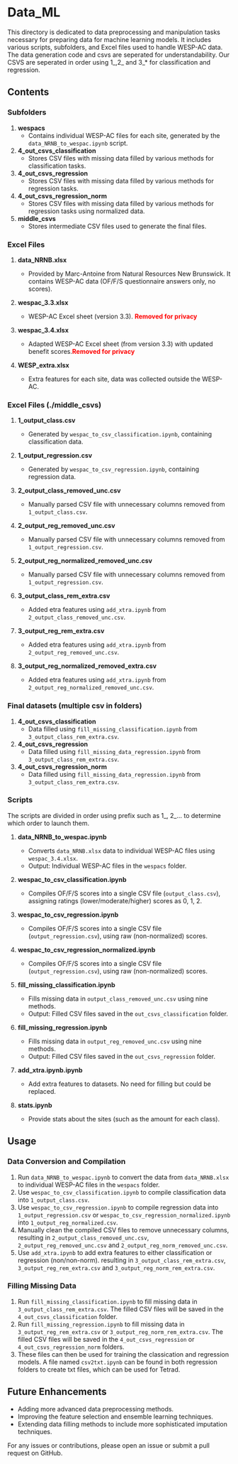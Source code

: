 # Data_ML

This directory is dedicated to data preprocessing and manipulation tasks necessary for preparing data for machine learning models. It includes various scripts, subfolders, and Excel files used to handle WESP-AC data.
The data generation code and csvs are seperated for understandability.
Our CSVS are seperated in order using 1_,2_ and 3_\* for classification and regression.
## Contents

### Subfolders
1. **wespacs**
   - Contains individual WESP-AC files for each site, generated by the `data_NRNB_to_wespac.ipynb` script.
2. **4_out_csvs_classification**
   - Stores CSV files with missing data filled by various methods for classification tasks.
3. **4_out_csvs_regression**
   - Stores CSV files with missing data filled by various methods for regression tasks.
4. **4_out_csvs_regression_norm**
   - Stores CSV files with missing data filled by various methods for regression tasks using normalized data.
5. **middle_csvs**
   - Stores intermediate CSV files used to generate the final files.

### Excel Files
1. **data_NRNB.xlsx**
   - Provided by Marc-Antoine from Natural Resources New Brunswick. It contains WESP-AC data (OF/F/S questionnaire answers only, no scores).
2. **wespac_3.3.xlsx**
   - WESP-AC Excel sheet (version 3.3). <b><span style="color:red">Removed for privacy</span></b>

3. **wespac_3.4.xlsx**
   - Adapted WESP-AC Excel sheet (from version 3.3) with updated benefit scores.<b><span style="color:red">Removed for privacy</span></b>
4. **WESP_extra.xlsx**
   - Extra features for each site, data was collected outside the WESP-AC.
   
### Excel Files (./middle_csvs)
1. **1_output_class.csv**
   - Generated by `wespac_to_csv_classification.ipynb`, containing classification data.
2. **1_output_regression.csv**
   - Generated by `wespac_to_csv_regression.ipynb`, containing regression data.
   
3. **2_output_class_removed_unc.csv**
   - Manually parsed CSV file with unnecessary columns removed from `1_output_class.csv`.
4. **2_output_reg_removed_unc.csv**
   - Manually parsed CSV file with unnecessary columns removed from `1_output_regression.csv`.
5. **2_output_reg_normalized_removed_unc.csv**
   - Manually parsed CSV file with unnecessary columns removed from `1_output_regression.csv`.
   
6. **3_output_class_rem_extra.csv**
   - Added etra features using `add_xtra.ipynb` from `2_output_class_removed_unc.csv`.
7. **3_output_reg_rem_extra.csv**
   - Added etra features using `add_xtra.ipynb` from `2_output_reg_removed_unc.csv`.
8. **3_output_reg_normalized_removed_extra.csv**
   - Added etra features using `add_xtra.ipynb` from `2_output_reg_normalized_removed_unc.csv`.
   
   
### Final datasets (multiple csv in folders)
   
1. **4_out_csvs_classification**
   - Data filled using `fill_missing_classification.ipynb` from `3_output_class_rem_extra.csv`.
2. **4_out_csvs_regression**
   - Data filled using `fill_missing_data_regression.ipynb` from `3_output_class_rem_extra.csv`.
3. **4_out_csvs_regression_norm**
   - Data filled using `fill_missing_data_regression.ipynb` from `3_output_class_rem_extra.csv`.



### Scripts
The scripts are divided in order using prefix such as 1_, 2_... to determine which order to launch them.
1. **data_NRNB_to_wespac.ipynb**
   - Converts `data_NRNB.xlsx` data to individual WESP-AC files using `wespac_3.4.xlsx`.
   - Output: Individual WESP-AC files in the `wespacs` folder.

2. **wespac_to_csv_classification.ipynb**
   - Compiles OF/F/S scores into a single CSV file (`output_class.csv`), assigning ratings (lower/moderate/higher) scores as 0, 1, 2.

3. **wespac_to_csv_regression.ipynb**
   - Compiles OF/F/S scores into a single CSV file (`output_regression.csv`), using raw (non-normalized) scores.
4. **wespac_to_csv_regression_normalized.ipynb**
   - Compiles OF/F/S scores into a single CSV file (`output_regression.csv`), using raw (non-normalized) scores.

5. **fill_missing_classification.ipynb**
   - Fills missing data in `output_class_removed_unc.csv` using nine methods.
   - Output: Filled CSV files saved in the `out_csvs_classification` folder.

6. **fill_missing_regression.ipynb**
   - Fills missing data in `output_reg_removed_unc.csv` using nine methods.
   - Output: Filled CSV files saved in the `out_csvs_regression` folder.

7. **add_xtra.ipynb.ipynb**
   - Add extra features to datasets. No need for filling but could be replaced.
   

8. **stats.ipynb**
   - Provide stats about the sites (such as the amount for each class).  
   

## Usage

### Data Conversion and Compilation
1. Run `data_NRNB_to_wespac.ipynb` to convert the data from `data_NRNB.xlsx` to individual WESP-AC files in the `wespacs` folder.
2. Use `wespac_to_csv_classification.ipynb` to compile classification data into `1_output_class.csv`.
3. Use `wespac_to_csv_regression.ipynb` to compile regression data into `1_output_regression.csv` or `wespac_to_csv_regression_normalized.ipynb` into `1_output_reg_normalized.csv`.
4. Manually clean the compiled CSV files to remove unnecessary columns, resulting in `2_output_class_removed_unc.csv`, `2_output_reg_removed_unc.csv` and `2_output_reg_norm_removed_unc.csv`.
5. Use `add_xtra.ipynb` to add extra features to either classification or regression (non/non-norm). resulting in `3_output_class_rem_extra.csv`, `3_output_reg_rem_extra.csv` and `3_output_reg_norm_rem_extra.csv`.

### Filling Missing Data
1. Run `fill_missing_classification.ipynb` to fill missing data in `3_output_class_rem_extra.csv`. The filled CSV files will be saved in the `4_out_csvs_classification` folder.
2. Run `fill_missing_regression.ipynb` to fill missing data in `3_output_reg_rem_extra.csv` or `3_output_reg_norm_rem_extra.csv`. The filled CSV files will be saved in the `4_out_csvs_regression` or `4_out_csvs_regression_norm` folders.
3. These files can then be used for training the classication and regression models. A file named `csv2txt.ipynb` can be found in both regression folders to create txt files, which can be used for Tetrad.

## Future Enhancements
- Adding more advanced data preprocessing methods.
- Improving the feature selection and ensemble learning techniques.
- Extending data filling methods to include more sophisticated imputation techniques.

For any issues or contributions, please open an issue or submit a pull request on GitHub.
